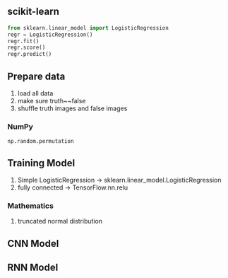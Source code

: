 ## scikit-learn
```python
from sklearn.linear_model import LogisticRegression
regr = LogisticRegression()
regr.fit()
regr.score()
regr.predict()
```
## Prepare data
1. load all data
2. make sure truth~~false
3. shuffle truth images and false images
### NumPy
`np.random.permutation`

## Training Model
1. Simple LogisticRegression -> sklearn.linear_model.LogisticRegression
2. fully connected -> TensorFlow.nn.relu
### Mathematics
1. truncated normal distribution
## CNN Model

## RNN Model
